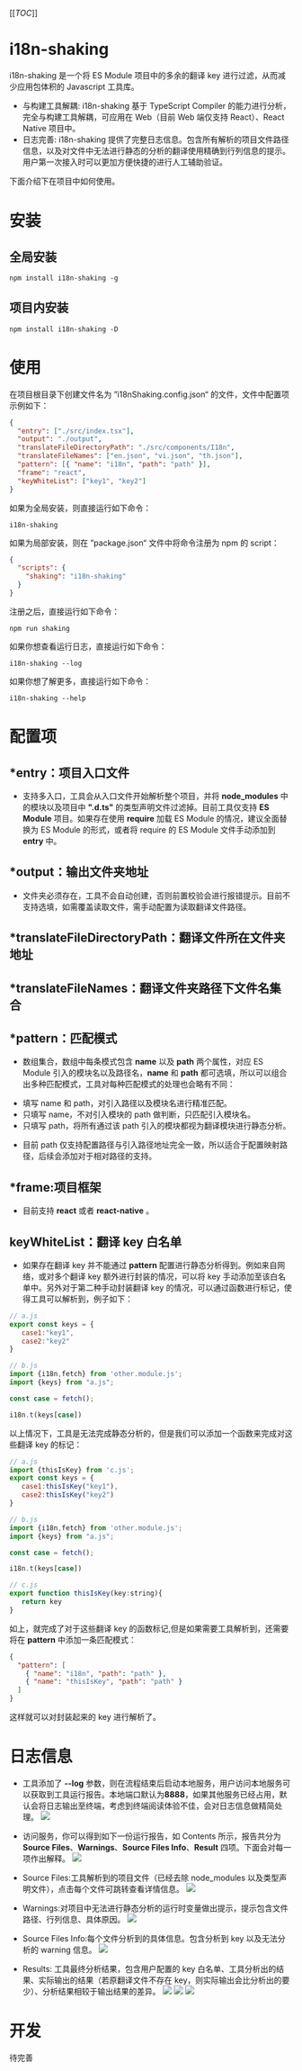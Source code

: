 [[_TOC_]]

# i18n-shaking

i18n-shaking 是一个将 ES Module 项目中的多余的翻译 key 进行过滤，从而减少应用包体积的 Javascript 工具库。

- 与构建工具解耦: i18n-shaking 基于 TypeScript Compiler 的能力进行分析，完全与构建工具解耦，可应用在 Web（目前 Web 端仅支持 React）、React Native 项目中。
- 日志完善: i18n-shaking 提供了完整日志信息。包含所有解析的项目文件路径信息，以及对文件中无法进行静态的分析的翻译使用精确到行列信息的提示。用户第一次接入时可以更加方便快捷的进行人工辅助验证。

下面介绍下在项目中如何使用。

# 安装

## 全局安装

```
npm install i18n-shaking -g
```

## 项目内安装

```
npm install i18n-shaking -D
```

# 使用

在项目根目录下创建文件名为 ”i18nShaking.config.json“ 的文件，文件中配置项示例如下：

```json
{
  "entry": ["./src/index.tsx"],
  "output": "./output",
  "translateFileDirectoryPath": "./src/components/I18n",
  "translateFileNames": ["en.json", "vi.json", "th.json"],
  "pattern": [{ "name": "i18n", "path": "path" }],
  "frame": "react",
  "keyWhiteList": ["key1", "key2"]
}
```

如果为全局安装，则直接运行如下命令：

```
i18n-shaking
```

如果为局部安装，则在 ”package.json“ 文件中将命令注册为 npm 的 script：

```json
{
  "scripts": {
    "shaking": "i18n-shaking"
  }
}
```

注册之后，直接运行如下命令：

```
npm run shaking
```

如果你想查看运行日志，直接运行如下命令：

```
i18n-shaking --log
```

如果你想了解更多，直接运行如下命令：

```
i18n-shaking --help
```

# 配置项

## \*entry：项目入口文件

- 支持多入口，工具会从入口文件开始解析整个项目，并将 **node_modules** 中的模块以及项目中 **".d.ts"** 的类型声明文件过滤掉。目前工具仅支持 **ES Module** 项目。如果存在使用 **require** 加载 ES Module 的情况，建议全面替换为 ES Module 的形式，或者将 require 的 ES Module 文件手动添加到 **entry** 中。

## \*output：输出文件夹地址

- 文件夹必须存在，工具不会自动创建，否则前置校验会进行报错提示。目前不支持选填，如需覆盖读取文件，需手动配置为读取翻译文件路径。

## \*translateFileDirectoryPath：翻译文件所在文件夹地址

## \*translateFileNames：翻译文件夹路径下文件名集合

## \*pattern：匹配模式

- 数组集合，数组中每条模式包含 **name** 以及 **path** 两个属性，对应 ES Module 引入的模块名以及路径名，**name** 和 **path** 都可选填，所以可以组合出多种匹配模式，工具对每种匹配模式的处理也会略有不同：

* 填写 name 和 path，对引入路径以及模块名进行精准匹配。
* 只填写 name，不对引入模块的 path 做判断，只匹配引入模块名。
* 只填写 path，将所有通过该 path 引入的模块都视为翻译模块进行静态分析。

- 目前 path 仅支持配置路径与引入路径地址完全一致，所以适合于配置映射路径，后续会添加对于相对路径的支持。

## \*frame:项目框架

- 目前支持 **react** 或者 **react-native** 。

## keyWhiteList：翻译 key 白名单

- 如果存在翻译 key 并不能通过 **pattern** 配置进行静态分析得到。例如来自网络，或对多个翻译 key 额外进行封装的情况，可以将 key 手动添加至该白名单中。另外对于第二种手动封装翻译 key 的情况，可以通过函数进行标记，使得工具可以解析到，例子如下：

```javascript
// a.js
export const keys = {
   case1:"key1",
   case2:"key2"
}

// b.js
import {i18n,fetch} from 'other.module.js';
import {keys} from "a.js";

const case = fetch();

i18n.t(keys[case])
```

以上情况下，工具是无法完成静态分析的，但是我们可以添加一个函数来完成对这些翻译 key 的标记：

```javascript
// a.js
import {thisIsKey} from 'c.js';
export const keys = {
   case1:thisIsKey("key1"),
   case2:thisIsKey("key2")
}

// b.js
import {i18n,fetch} from 'other.module.js';
import {keys} from "a.js";

const case = fetch();

i18n.t(keys[case])

// c.js
export function thisIsKey(key:string){
   return key
}
```

如上，就完成了对于这些翻译 key 的函数标记,但是如果需要工具解析到，还需要将在 **pattern** 中添加一条匹配模式：

```json
{
  "pattern": [
    { "name": "i18n", "path": "path" },
    { "name": "thisIsKey", "path": "path" }
  ]
}
```

这样就可以对封装起来的 key 进行解析了。

# 日志信息

- 工具添加了 **--log** 参数，则在流程结束后启动本地服务，用户访问本地服务可以获取到工具运行报告。本地端口默认为**8888**，如果其他服务已经占用，默认会将日志输出至终端，考虑到终端阅读体验不佳，会对日志信息做精简处理。
  ![](./mdImage/terminal_log.jpg)

- 访问服务，你可以得到如下一份运行报告，如 Contents 所示，报告共分为 **Source Files**、**Warnings**、**Source Files Info**、**Result** 四项。下面会对每一项作出解释。
  ![](./mdImage/html_report.jpg)
- Source Files:工具解析到的项目文件（已经去除 node_modules 以及类型声明文件），点击每个文件可跳转查看详情信息。
  ![](./mdImage/source_files.jpg)
- Warnings:对项目中无法进行静态分析的运行时变量做出提示，提示包含文件路径、行列信息、具体原因。
  ![](./mdImage/warnings.jpg)
- Source Files Info:每个文件分析到的具体信息。包含分析到 key 以及无法分析的 warning 信息。
  ![](./mdImage/source_files_info.jpg)
- Results: 工具最终分析结果，包含用户配置的 key 白名单、工具分析出的结果、实际输出的结果（若原翻译文件不存在 key，则实际输出会比分析出的要少）、分析结果相较于输出结果的差异。
  ![](./mdImage/results.jpg)
  ![](./mdImage/results1.jpg)
  ![](./mdImage/results2.jpg)

# 开发

待完善
